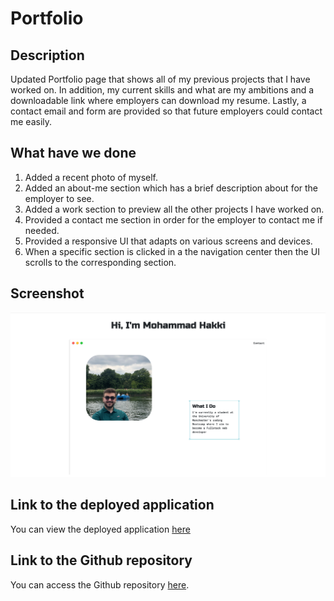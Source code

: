 # Portfolio

## Description

Updated Portfolio page that shows all of my previous projects that I have worked on. In addition, my current skills and what are my ambitions and a downloadable link where employers can download my resume. Lastly, a contact email and form are provided so that future employers could contact me easily.

## What have we done

1. Added a recent photo of myself.
2. Added an about-me section which has a brief description about for the employer to see.
3. Added a work section to preview all the other projects I have worked on.
4. Provided a contact me section in order for the employer to contact me if needed.
5. Provided a responsive UI that adapts on various screens and devices.
6. When a specific section is clicked in a the navigation center then the UI scrolls to the corresponding section.

## Screenshot

![Getting Started](./assets/images/screenshotportfolio.png)

## Link to the deployed application

You can view the deployed application [here](https://hakki1810.github.io/UpdatedPortfolio/)

## Link to the Github repository

You can access the Github repository [here](https://github.com/Hakki1810/UpdatedPortfolio).
